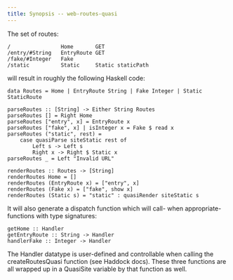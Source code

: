 ```yaml
---
title: Synopsis -- web-routes-quasi
---
```

The set of routes:

    /                Home       GET
    /entry/#String   EntryRoute GET
    /fake/#Integer   Fake
    /static          Static     Static staticPath

will result in roughly the following Haskell code:

    data Routes = Home | EntryRoute String | Fake Integer | Static StaticRoute

    parseRoutes :: [String] -> Either String Routes
    parseRoutes [] = Right Home
    parseRoutes ["entry", x] = EntryRoute x
    parseRoutes ["fake", x] | isInteger x = Fake $ read x
    parseRoutes ("static", rest) =
        case quasiParse siteStatic rest of
            Left s -> Left s
            Right x -> Right $ Static x
    parseRoutes _ = Left "Invalid URL"

    renderRoutes :: Routes -> [String]
    renderRoutes Home = []
    renderRoutes (EntryRoute x) = ["entry", x]
    renderRoutes (Fake x) = ["fake", show x]
    renderRoutes (Static s) = "static" : quasiRender siteStatic s

It will also generate a dispatch function which will call- when appropriate- functions with type signatures:

    getHome :: Handler
    getEntryRoute :: String -> Handler
    handlerFake :: Integer -> Handler

The Handler datatype is user-defined and controllable when calling the createRoutesQuasi function (see Haddock docs). These three functions are all wrapped up in a QuasiSite variable by that function as well.
